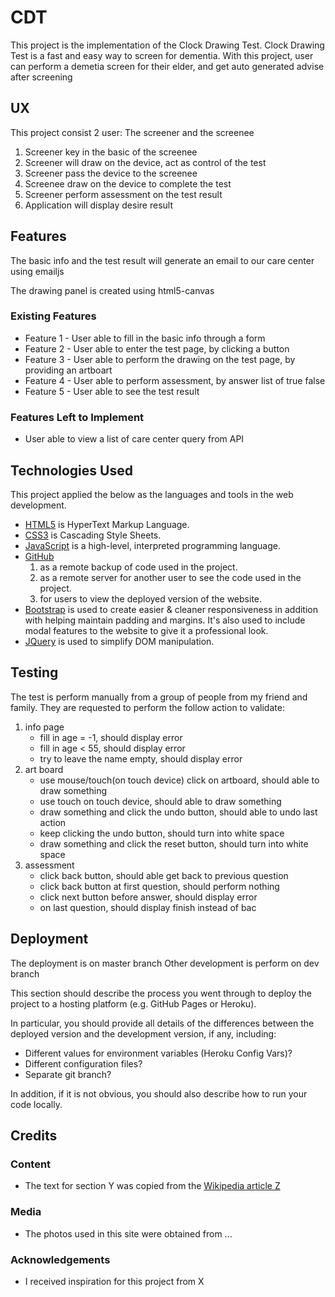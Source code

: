 # CDT

This project is the implementation of the Clock Drawing Test.
Clock Drawing Test is a fast and easy way to screen for dementia. 
With this project, user can perform a demetia screen for their elder, and get auto generated advise after screening 
 
## UX

This project consist 2 user: The screener and the screenee

1. Screener key in the basic of the screenee
2. Screener will draw on the device, act as control of the test
3. Screener pass the device to the screenee
4. Screenee draw on the device to complete the test
5. Screener perform assessment on the test result
6. Application will display desire result

## Features

The basic info and the test result will generate an email to our care center using emailjs

The drawing panel is created using html5-canvas
 
### Existing Features

- Feature 1 - User able to fill in the basic info through a form
- Feature 2 - User able to enter the test page, by clicking a button
- Feature 3 - User able to perform the drawing on the test page, by providing an artboart
- Feature 4 - User able to perform assessment, by answer list of true false
- Feature 5 - User able to see the test result

### Features Left to Implement
- User able to view a list of care center query from API

## Technologies Used

This project applied the below as the languages and tools in the web development. 

- [HTML5](https://en.wikipedia.org/wiki/HTML5)
    is HyperText Markup Language.
- [CSS3](https://en.wikipedia.org/wiki/Cascading_Style_Sheets)
    is Cascading Style Sheets.
- [JavaScript](https://en.wikipedia.org/wiki/JavaScript)
    is a high-level, interpreted programming language.
- [GitHub](https://github.com/)
    1. as a remote backup of code used in the project.
    2. as a remote server for another user to see the code used in the project.
    3. for users to view the deployed version of the website.
- [Bootstrap](https://www.bootstrapcdn.com/)
    is used to create easier & cleaner responsiveness in addition with helping maintain padding and margins.
    It's also used to include modal features to the website to give it a professional look.
- [JQuery](https://jquery.com)
    is used to simplify DOM manipulation.

## Testing

The test is perform manually from a group of people from my friend and family.
They are requested to perform the follow action to validate:

1. info page
    - fill in age = -1, should display error
    - fill in age < 55, should display error
    - try to leave the name empty, should display error 
2. art board
    - use mouse/touch(on touch device) click on artboard, should able to draw something
    - use touch on touch device, should able to draw something
    - draw something and click the undo button, should able to undo last action
    - keep clicking the undo button, should turn into white space
    - draw something and click the reset button, should turn into white space
3. assessment
    - click back button, should able get back to previous question
    - click back button at first question, should perform nothing
    - click next button before answer, should display error
    - on last question, should display finish instead of bac

## Deployment

The deployment is on master branch
Other development is perform on dev branch

This section should describe the process you went through to deploy the project to a hosting platform (e.g. GitHub Pages or Heroku).

In particular, you should provide all details of the differences between the deployed version and the development version, if any, including:
- Different values for environment variables (Heroku Config Vars)?
- Different configuration files?
- Separate git branch?

In addition, if it is not obvious, you should also describe how to run your code locally.


## Credits

### Content
- The text for section Y was copied from the [Wikipedia article Z](https://en.wikipedia.org/wiki/Z)

### Media
- The photos used in this site were obtained from ...

### Acknowledgements
- I received inspiration for this project from X